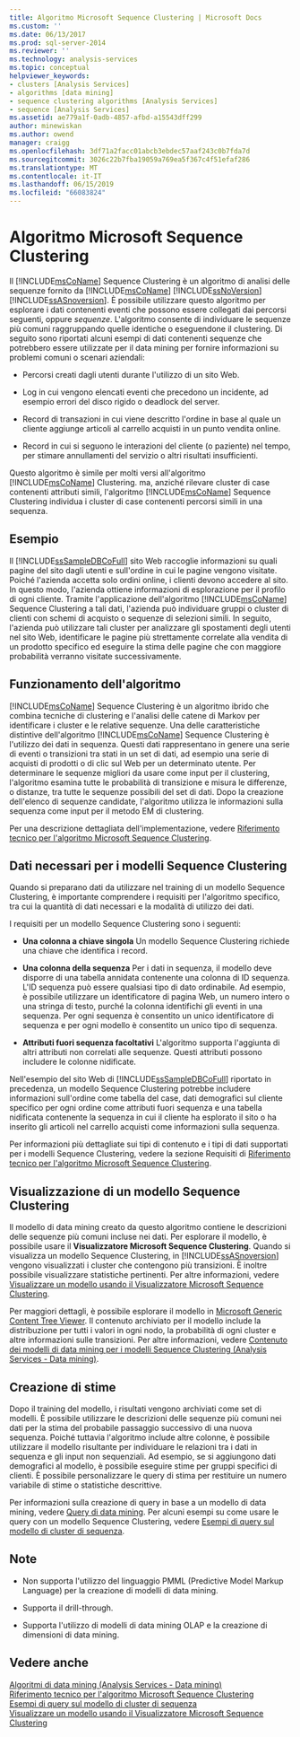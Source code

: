 ```yaml
---
title: Algoritmo Microsoft Sequence Clustering | Microsoft Docs
ms.custom: ''
ms.date: 06/13/2017
ms.prod: sql-server-2014
ms.reviewer: ''
ms.technology: analysis-services
ms.topic: conceptual
helpviewer_keywords:
- clusters [Analysis Services]
- algorithms [data mining]
- sequence clustering algorithms [Analysis Services]
- sequence [Analysis Services]
ms.assetid: ae779a1f-0adb-4857-afbd-a15543dff299
author: minewiskan
ms.author: owend
manager: craigg
ms.openlocfilehash: 3df71a2facc01abcb3ebdec57aaf243c0b7fda7d
ms.sourcegitcommit: 3026c22b7fba19059a769ea5f367c4f51efaf286
ms.translationtype: MT
ms.contentlocale: it-IT
ms.lasthandoff: 06/15/2019
ms.locfileid: "66083824"
---
```

# <a name="microsoft-sequence-clustering-algorithm"></a>Algoritmo Microsoft Sequence Clustering
  Il [!INCLUDE[msCoName](../../includes/msconame-md.md)] Sequence Clustering è un algoritmo di analisi delle sequenze fornito da [!INCLUDE[msCoName](../../includes/msconame-md.md)] [!INCLUDE[ssNoVersion](../../includes/ssnoversion-md.md)] [!INCLUDE[ssASnoversion](../../includes/ssasnoversion-md.md)]. È possibile utilizzare questo algoritmo per esplorare i dati contenenti eventi che possono essere collegati dai percorsi seguenti, oppure *sequenze*. L'algoritmo consente di individuare le sequenze più comuni raggruppando quelle identiche o eseguendone il clustering. Di seguito sono riportati alcuni esempi di dati contenenti sequenze che potrebbero essere utilizzate per il data mining per fornire informazioni su problemi comuni o scenari aziendali:  
  
-   Percorsi creati dagli utenti durante l'utilizzo di un sito Web.  
  
-   Log in cui vengono elencati eventi che precedono un incidente, ad esempio errori del disco rigido o deadlock del server.  
  
-   Record di transazioni in cui viene descritto l'ordine in base al quale un cliente aggiunge articoli al carrello acquisti in un punto vendita online.  
  
-   Record in cui si seguono le interazioni del cliente (o paziente) nel tempo, per stimare annullamenti del servizio o altri risultati insufficienti.  
  
 Questo algoritmo è simile per molti versi all'algoritmo [!INCLUDE[msCoName](../../includes/msconame-md.md)] Clustering. ma, anziché rilevare cluster di case contenenti attributi simili, l'algoritmo [!INCLUDE[msCoName](../../includes/msconame-md.md)] Sequence Clustering individua i cluster di case contenenti percorsi simili in una sequenza.  
  
## <a name="example"></a>Esempio  
 Il [!INCLUDE[ssSampleDBCoFull](../../includes/sssampledbcofull-md.md)] sito Web raccoglie informazioni su quali pagine del sito dagli utenti e sull'ordine in cui le pagine vengono visitate. Poiché l'azienda accetta solo ordini online, i clienti devono accedere al sito. In questo modo, l'azienda ottiene informazioni di esplorazione per il profilo di ogni cliente. Tramite l'applicazione dell'algoritmo [!INCLUDE[msCoName](../../includes/msconame-md.md)] Sequence Clustering a tali dati, l'azienda può individuare gruppi o cluster di clienti con schemi di acquisto o sequenze di selezioni simili. In seguito, l'azienda può utilizzare tali cluster per analizzare gli spostamenti degli utenti nel sito Web, identificare le pagine più strettamente correlate alla vendita di un prodotto specifico ed eseguire la stima delle pagine che con maggiore probabilità verranno visitate successivamente.  
  
## <a name="how-the-algorithm-works"></a>Funzionamento dell'algoritmo  
 [!INCLUDE[msCoName](../../includes/msconame-md.md)] Sequence Clustering è un algoritmo ibrido che combina tecniche di clustering e l'analisi delle catene di Markov per identificare i cluster e le relative sequenze. Una delle caratteristiche distintive dell'algoritmo [!INCLUDE[msCoName](../../includes/msconame-md.md)] Sequence Clustering è l'utilizzo dei dati in sequenza. Questi dati rappresentano in genere una serie di eventi o transizioni tra stati in un set di dati, ad esempio una serie di acquisti di prodotti o di clic sul Web per un determinato utente. Per determinare le sequenze migliori da usare come input per il clustering, l'algoritmo esamina tutte le probabilità di transizione e misura le differenze, o distanze, tra tutte le sequenze possibili del set di dati. Dopo la creazione dell'elenco di sequenze candidate, l'algoritmo utilizza le informazioni sulla sequenza come input per il metodo EM di clustering.  
  
 Per una descrizione dettagliata dell'implementazione, vedere [Riferimento tecnico per l'algoritmo Microsoft Sequence Clustering](microsoft-sequence-clustering-algorithm-technical-reference.md).  
  
## <a name="data-required-for-sequence-clustering-models"></a>Dati necessari per i modelli Sequence Clustering  
 Quando si preparano dati da utilizzare nel training di un modello Sequence Clustering, è importante comprendere i requisiti per l'algoritmo specifico, tra cui la quantità di dati necessari e la modalità di utilizzo dei dati.  
  
 I requisiti per un modello Sequence Clustering sono i seguenti:  
  
-   **Una colonna a chiave singola** Un modello Sequence Clustering richiede una chiave che identifica i record.  
  
-   **Una colonna della sequenza** Per i dati in sequenza, il modello deve disporre di una tabella annidata contenente una colonna di ID sequenza. L'ID sequenza può essere qualsiasi tipo di dato ordinabile. Ad esempio, è possibile utilizzare un identificatore di pagina Web, un numero intero o una stringa di testo, purché la colonna identifichi gli eventi in una sequenza. Per ogni sequenza è consentito un unico identificatore di sequenza e per ogni modello è consentito un unico tipo di sequenza.  
  
-   **Attributi fuori sequenza facoltativi** L'algoritmo supporta l'aggiunta di altri attributi non correlati alle sequenze. Questi attributi possono includere le colonne nidificate.  
  
 Nell'esempio del sito Web di [!INCLUDE[ssSampleDBCoFull](../../includes/sssampledbcofull-md.md)] riportato in precedenza, un modello Sequence Clustering potrebbe includere informazioni sull'ordine come tabella del case, dati demografici sul cliente specifico per ogni ordine come attributi fuori sequenza e una tabella nidificata contenente la sequenza in cui il cliente ha esplorato il sito o ha inserito gli articoli nel carrello acquisti come informazioni sulla sequenza.  
  
 Per informazioni più dettagliate sui tipi di contenuto e i tipi di dati supportati per i modelli Sequence Clustering, vedere la sezione Requisiti di [Riferimento tecnico per l'algoritmo Microsoft Sequence Clustering](microsoft-sequence-clustering-algorithm-technical-reference.md).  
  
## <a name="viewing-a-sequence-clustering-model"></a>Visualizzazione di un modello Sequence Clustering  
 Il modello di data mining creato da questo algoritmo contiene le descrizioni delle sequenze più comuni incluse nei dati. Per esplorare il modello, è possibile usare il **Visualizzatore Microsoft Sequence Clustering**. Quando si visualizza un modello Sequence Clustering, in [!INCLUDE[ssASnoversion](../../includes/ssasnoversion-md.md)] vengono visualizzati i cluster che contengono più transizioni. È inoltre possibile visualizzare statistiche pertinenti. Per altre informazioni, vedere [Visualizzare un modello usando il Visualizzatore Microsoft Sequence Clustering](browse-a-model-using-the-microsoft-sequence-cluster-viewer.md).  
  
 Per maggiori dettagli, è possibile esplorare il modello in [Microsoft Generic Content Tree Viewer](browse-a-model-using-the-microsoft-generic-content-tree-viewer.md). Il contenuto archiviato per il modello include la distribuzione per tutti i valori in ogni nodo, la probabilità di ogni cluster e altre informazioni sulle transizioni. Per altre informazioni, vedere [Contenuto dei modelli di data mining per i modelli Sequence Clustering &#40;Analysis Services - Data mining&#41;](mining-model-content-for-sequence-clustering-models.md).  
  
## <a name="creating-predictions"></a>Creazione di stime  
 Dopo il training del modello, i risultati vengono archiviati come set di modelli. È possibile utilizzare le descrizioni delle sequenze più comuni nei dati per la stima del probabile passaggio successivo di una nuova sequenza. Poiché tuttavia l'algoritmo include altre colonne, è possibile utilizzare il modello risultante per individuare le relazioni tra i dati in sequenza e gli input non sequenziali. Ad esempio, se si aggiungono dati demografici al modello, è possibile eseguire stime per gruppi specifici di clienti. È possibile personalizzare le query di stima per restituire un numero variabile di stime o statistiche descrittive.  
  
 Per informazioni sulla creazione di query in base a un modello di data mining, vedere [Query di data mining](data-mining-queries.md). Per alcuni esempi su come usare le query con un modello Sequence Clustering, vedere [Esempi di query sul modello di cluster di sequenza](clustering-model-query-examples.md).  
  
## <a name="remarks"></a>Note  
  
-   Non supporta l'utilizzo del linguaggio PMML (Predictive Model Markup Language) per la creazione di modelli di data mining.  
  
-   Supporta il drill-through.  
  
-   Supporta l'utilizzo di modelli di data mining OLAP e la creazione di dimensioni di data mining.  
  
## <a name="see-also"></a>Vedere anche  
 [Algoritmi di data mining &#40;Analysis Services - Data mining&#41;](data-mining-algorithms-analysis-services-data-mining.md)   
 [Riferimento tecnico per l'algoritmo Microsoft Sequence Clustering](microsoft-sequence-clustering-algorithm-technical-reference.md)   
 [Esempi di query sul modello di cluster di sequenza](clustering-model-query-examples.md)   
 [Visualizzare un modello usando il Visualizzatore Microsoft Sequence Clustering](browse-a-model-using-the-microsoft-sequence-cluster-viewer.md)  
  
  

